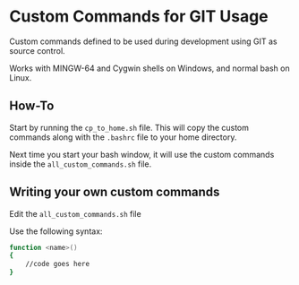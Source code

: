 # Custom Commands for GIT Usage

Custom commands defined to be used during development using GIT as source control.

Works with MINGW-64 and Cygwin shells on Windows, and normal bash on Linux.
## How-To
Start by running the `cp_to_home.sh` file.
This will copy the custom commands along with the `.bashrc` file to your home directory.

Next time you start your bash window, it will use the custom commands inside the `all_custom_commands.sh` file.
## Writing your own custom commands
Edit the `all_custom_commands.sh` file

Use the following syntax:
```bash
function <name>()
{
	//code goes here
}
```

